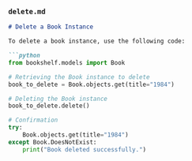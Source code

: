 
### `delete.md`
```markdown
# Delete a Book Instance

To delete a book instance, use the following code:

```python
from bookshelf.models import Book

# Retrieving the Book instance to delete
book_to_delete = Book.objects.get(title="1984")

# Deleting the Book instance
book_to_delete.delete()

# Confirmation
try:
    Book.objects.get(title="1984")
except Book.DoesNotExist:
    print("Book deleted successfully.")
